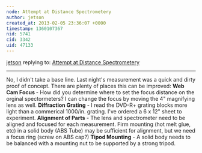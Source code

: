 ```yaml
---
node: Attempt at Distance Spectrometery
author: jetson
created_at: 2013-02-05 23:36:07 +0000
timestamp: 1360107367
nid: 5741
cid: 3342
uid: 47133
---
```




[jetson](../profile/jetson) replying to: [Attempt at Distance Spectrometery](../notes/jetson/1-27-2013/attempt-distance-spectrometery)

----
No, I didn't take a base line. Last night's measurement was a quick and dirty proof of concept. There are plenty of places this can be improved:
<strong>Web Cam Focus </strong>- How did you determine where to set the focus distance on the orginal spectormeters? I can change the focus by moving the 4" magnifying lens as well.
<strong>Diffraction Grating</strong> - I read the DVD-R+ grating blocks more light than a commerical 1000/in. grating. I've ordered a 6 x 12" sheet to experiment.
<strong>Alignment of Parts</strong> - The lens and spectrometer need to be aligned and focused for each measurement. Firm mounting (hot melt glue, etc) in a solid body (ABS Tube) may be sufficient for alignment, but we need a focus ring (screw on ABS cap?)
<strong>Tipod Mounting</strong> - A solid body needs to be balanced with a mounting nut to be supported by a strong tripod.